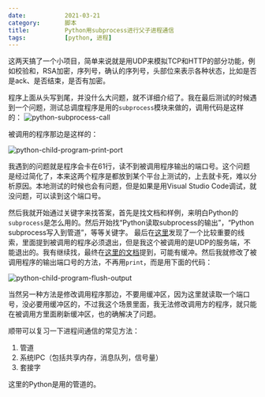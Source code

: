 ```yaml
---
date:           2021-03-21
category:       脚本
title:          Python用subprocess进行父子进程通信
tags:           [python, 进程]
---
```

这两天搞了一个小项目，简单来说就是用UDP来模拟TCP和HTTP的部分功能，例如校验和，RSA加密，序列号，确认的序列号，头部位来表示各种状态，比如是否是ack、是否结束，是否有加密。
<!--more-->
程序上面从头写到尾，并没什么大问题，就不详细介绍了。我在最后测试的时候遇到一个问题，测试总调度程序是用的`subprocess`模块来做的，调用代码是这样的：
![python-subprocess-call](/assets/images/python-subprocess-call.png)

被调用的程序那边是这样的：

![python-child-program-print-port](/assets/images/python-child-program-print-port.png)

我遇到的问题就是程序会卡在61行，读不到被调用程序输出的端口号。这个问题是经过简化了，本来这两个程序是都放到某个平台上测试的，上去就卡死，难以分析原因。本地测试的时候也会有问题，但是如果是用Visual Studio Code调试，就没问题，可以读到这个端口号。

然后我就开始通过关键字来找答案，首先是找文档和样例，来明白Python的`subprocess`是怎么用的。然后开始找“Python读取subprocess的输出”，“Python subprocess写入到管道”，等等关键字。
最后在[这里](http://www.cocoachina.com/articles/97917)发现了一个比较重要的线索，里面提到被调用的程序必须退出，但是我这个被调用的是UDP的服务端，不能退出的。我有继续找，最终在[这里的文档](https://blog.csdn.net/kongsuhongbaby/article/details/85265526)提到，可能有缓冲。然后我就修改了被调用程序的输出端口号的方法，不再用`print`，而是用下面的代码：

![python-child-program-flush-output](/assets/images/python-child-program-flush-output.png)

当然另一种方法是修改调用程序那边，不要用缓冲区，因为这里就读取一个端口号，没必要用缓冲区的，不过我这个场景里面，我无法修改调用方的程序，就只能在被调用方里面刷新缓冲区，也的确解决了问题。

顺带可以复习一下进程间通信的常见方法：
1. 管道
2. 系统IPC（包括共享内存，消息队列，信号量）
3. 套接字

这里的Python是用的管道的。
